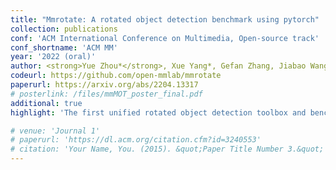 ```yaml
---
title: "Mmrotate: A rotated object detection benchmark using pytorch"
collection: publications
conf: 'ACM International Conference on Multimedia, Open-source track'
conf_shortname: 'ACM MM'
year: '2022 (oral)'
author: <strong>Yue Zhou*</strong>, Xue Yang*, Gefan Zhang, Jiabao Wang, Yanyi Liu, Liping Hou, Xue Jiang, Xingzhao Liu, Junchi Yan, Chengqi Lyu, Wenwei Zhang, Kai Chen
codeurl: https://github.com/open-mmlab/mmrotate
paperurl: https://arxiv.org/abs/2204.13317
# posterlink: /files/mmMOT_poster_final.pdf
additional: true
highlight: 'The first unified rotated object detection toolbox and benchmark.'

# venue: 'Journal 1'
# paperurl: 'https://dl.acm.org/citation.cfm?id=3240553'
# citation: 'Your Name, You. (2015). &quot;Paper Title Number 3.&quot; <i>Journal 1</i>. 1(3).'
---
```

